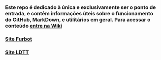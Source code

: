 ### Este repo é dedicado à única e exclusivamente ser o ponto de entrada, e contêm informações úteis sobre o funcionamento do GitHub, MarkDown, e utilitários em geral. Para acessar o conteúdo [entre na Wiki](../../wiki/Home)  

### [Site Furbot](https://furbotldtt.wixsite.com/my-site-1)  
### [Site LDTT](http://ldttweb.furb.br/ldtt/)  

